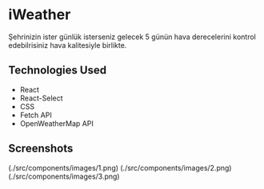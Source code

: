 # iWeather

Şehrinizin ister günlük isterseniz gelecek 5 günün hava derecelerini kontrol edebilrisiniz hava kalitesiyle birlikte.

## Technologies Used

- React
- React-Select
- CSS
- Fetch API
- OpenWeatherMap API

## Screenshots

(./src/components/images/1.png)
(./src/components/images/2.png)
(./src/components/images/3.png)
